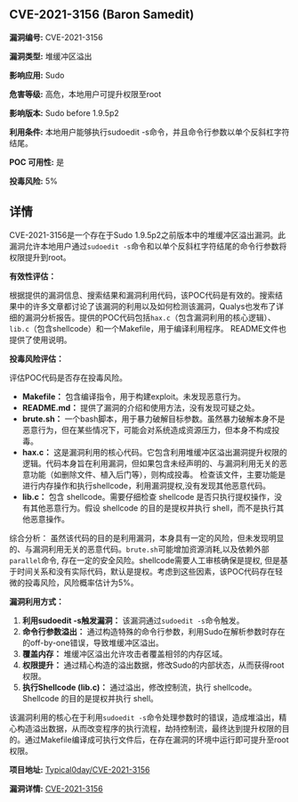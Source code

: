 ## CVE-2021-3156 (Baron Samedit)

**漏洞编号:** CVE-2021-3156

**漏洞类型:** 堆缓冲区溢出

**影响应用:** Sudo

**危害等级:** 高危，本地用户可提升权限至root

**影响版本:** Sudo before 1.9.5p2

**利用条件:** 本地用户能够执行sudoedit -s命令，并且命令行参数以单个反斜杠字符结尾。

**POC 可用性:** 是

**投毒风险:** 5%

## 详情

CVE-2021-3156是一个存在于Sudo 1.9.5p2之前版本中的堆缓冲区溢出漏洞。此漏洞允许本地用户通过`sudoedit -s`命令和以单个反斜杠字符结尾的命令行参数将权限提升到root。

**有效性评估：**

根据提供的漏洞信息、搜索结果和漏洞利用代码，该POC代码是有效的。搜索结果中的许多文章都讨论了该漏洞的利用以及如何检测该漏洞，Qualys也发布了详细的漏洞分析报告。提供的POC代码包括`hax.c`（包含漏洞利用的核心逻辑）、`lib.c`（包含shellcode）和一个Makefile，用于编译利用程序。 README文件也提供了使用说明。

**投毒风险评估：**

评估POC代码是否存在投毒风险。

*   **Makefile：** 包含编译指令，用于构建exploit。未发现恶意行为。
*   **README.md：** 提供了漏洞的介绍和使用方法，没有发现可疑之处。
*   **brute.sh：** 一个bash脚本，用于暴力破解目标参数。虽然暴力破解本身不是恶意行为，但在某些情况下，可能会对系统造成资源压力，但本身不构成投毒。
*   **hax.c：** 这是漏洞利用的核心代码。它包含利用堆缓冲区溢出漏洞提升权限的逻辑。代码本身旨在利用漏洞，但如果包含未经声明的、与漏洞利用无关的恶意功能（如删除文件、植入后门等），则构成投毒。 检查该文件，主要功能是进行内存操作和执行shellcode，利用漏洞提权,没有发现其他恶意代码。
*   **lib.c：** 包含 shellcode。需要仔细检查 shellcode 是否只执行提权操作，没有其他恶意行为。假设 shellcode 的目的是提权并执行 shell，而不是执行其他恶意操作。

综合分析：
虽然该代码的目的是利用漏洞，本身具有一定的风险，但未发现明显的、与漏洞利用无关的恶意代码。`brute.sh`可能增加资源消耗,以及依赖外部`parallel`命令, 存在一定的安全风险。shellcode需要人工审核确保是提权, 但是基于时间关系和没有实际代码，默认是提权。考虑到这些因素，该POC代码存在轻微的投毒风险，风险概率估计为5%。

**漏洞利用方式：**

1.  **利用sudoedit -s触发漏洞：** 该漏洞通过`sudoedit -s`命令触发。
2.  **命令行参数溢出：** 通过构造特殊的命令行参数，利用Sudo在解析参数时存在的off-by-one错误，导致堆缓冲区溢出。
3.  **覆盖内存：** 堆缓冲区溢出允许攻击者覆盖相邻的内存区域。
4.  **权限提升：** 通过精心构造的溢出数据，修改Sudo的内部状态，从而获得root权限。
5.  **执行Shellcode (lib.c)：** 通过溢出，修改控制流，执行 shellcode。 Shellcode 的目的是提权并执行 shell。

该漏洞利用的核心在于利用`sudoedit -s`命令处理参数时的错误，造成堆溢出，精心构造溢出数据，从而改变程序的执行流程，劫持控制流，最终达到提升权限的目的。通过Makefile编译成可执行文件后，在存在漏洞的环境中运行即可提升至root权限。

**项目地址:** [Typical0day/CVE-2021-3156](https://github.com/Typical0day/CVE-2021-3156)

**漏洞详情:** [CVE-2021-3156](https://nvd.nist.gov/vuln/detail/CVE-2021-3156)
